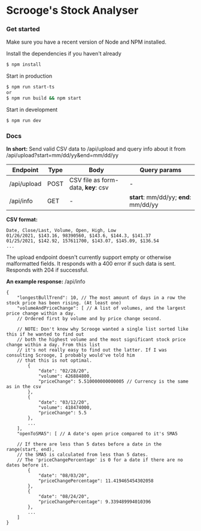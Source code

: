 # Scrooge's Stock Analyser


### Get started

Make sure you have a recent version of Node and NPM installed.

Install the dependencies if you haven't already

```sh
$ npm install
```

Start in production

```sh
$ npm run start-ts
or
$ npm run build && npm start
```

Start in development

```sh
$ npm run dev
```

### Docs
**In short:**
Send valid CSV data to /api/upload and query info about it from /api/upload?start=mm/dd/yy&end=mm/dd/yy

| Endpoint | Type | Body | Query params |
| ------ | ------ | ------ | ------ |
| /api/upload | POST | CSV file as form-data, **key**: csv | - |
| /api/info | GET | - | **start**: mm/dd/yy; **end**: mm/dd/yy |

**CSV format:**
```
Date, Close/Last, Volume, Open, High, Low
01/26/2021, $143.16, 98390560, $143.6, $144.3, $141.37
01/25/2021, $142.92, 157611700, $143.07, $145.09, $136.54
...
```
The upload endpoint doesn't currently support empty or otherwise malformatted fields. It responds with a 400 error if
such data is sent.
Responds with 204 if successful.

**An example response:**
/api/info
```
{
    "longestBullTrend": 10, // The most amount of days in a row the stock price has been rising. (At least one)
    "volumeAndPriceChange": [ // A list of volumes, and the largest price change within a day.
    // Ordered first by volume and by price change second.
    
    // NOTE: Don't know why Scrooge wanted a single list sorted like this if he wanted to find out
    // both the highest volume and the most significant stock price change within a day. From this list
    // it's not really easy to find out the latter. If I was consulting Scrooge, I probably would've told him
    // that this is not optimal.
        {
            "date": "02/28/20",
            "volume": 426884800,
            "priceChange": 5.510000000000005 // Currency is the same as in the csv
        },
        {
            "date": "03/12/20",
            "volume": 418474000,
            "priceChange": 5.5
        },
        ...
    ],
    "openToSMA5": [ // A date's open price compared to it's SMA5
    
    // If there are less than 5 dates before a date in the range(start, end),
    // the SMA5 is calculated from less than 5 dates.
    // The 'priceChangePercentage' is 0 for a date if there are no dates before it.
        {
            "date": "08/03/20",
            "priceChangePercentage": 11.419465454302058
        },
        {
            "date": "08/24/20",
            "priceChangePercentage": 9.339489994010396
        },
        ...
    ]
}
```
